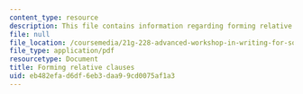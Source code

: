 ```yaml
---
content_type: resource
description: This file contains information regarding forming relative clauses.
file: null
file_location: /coursemedia/21g-228-advanced-workshop-in-writing-for-social-sciences-and-architecture-els-spring-2007/eb482efad6df6eb3daa99cd0075af1a3_MIT21G.228S07_adj_clauses.pdf
file_type: application/pdf
resourcetype: Document
title: Forming relative clauses
uid: eb482efa-d6df-6eb3-daa9-9cd0075af1a3
---
```

